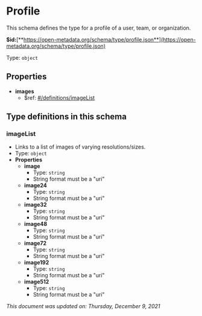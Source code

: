 # Profile

This schema defines the type for a profile of a user, team, or organization.

**$id:**[**https://open-metadata.org/schema/type/profile.json**](https://open-metadata.org/schema/type/profile.json)

Type: `object`

## Properties
- **images**
  - $ref: [#/definitions/imageList](#imagelist)

## Type definitions in this schema

### imageList

- Links to a list of images of varying resolutions/sizes.
- Type: `object`
- **Properties**
  - **image**
    - Type: `string`
    - String format must be a "uri"
  - **image24**
    - Type: `string`
    - String format must be a "uri"
  - **image32**
    - Type: `string`
    - String format must be a "uri"
  - **image48**
    - Type: `string`
    - String format must be a "uri"
  - **image72**
    - Type: `string`
    - String format must be a "uri"
  - **image192**
    - Type: `string`
    - String format must be a "uri"
  - **image512**
    - Type: `string`
    - String format must be a "uri"

_This document was updated on: Thursday, December 9, 2021_